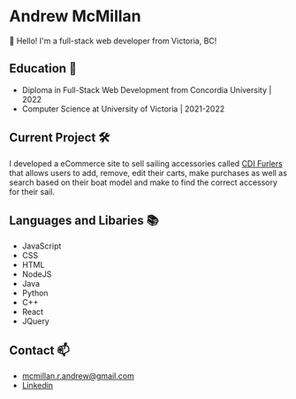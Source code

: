 # Andrew McMillan

👋 Hello! I'm a full-stack web developer from Victoria, BC!

## Education :school:

* Diploma in Full-Stack Web Development from Concordia University | 2022
* Computer Science at University of Victoria | 2021-2022

## Current Project 	:hammer_and_wrench:

I developed a eCommerce site to sell sailing accessories called [CDI Furlers](https://cdifurlers.com/) that allows users to add, remove, edit their carts, make purchases as well as search based on their boat model and make to find the correct accessory for their sail.  

## Languages and Libaries :books:

* JavaScript
* CSS
* HTML
* NodeJS
* Java
* Python
* C++
* React
* JQuery

## Contact 📫

* [mcmillan.r.andrew@gmail.com](mailto:mcmillan.r.andrew@gmail.com)
* [Linkedin](linkedin.com/in/andrewrmcmillan/)
